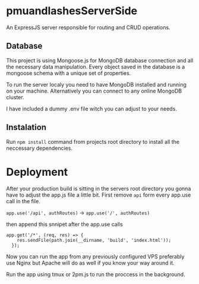 # pmuandlashesServerSide
An ExpressJS server responsible for routing and CRUD operations.

## Database 

This project is using Mongoose.js for MongoDB database connection and all the necessary  data manipulation.
Every object saved in the database is a mongoose schema with a unique set of properties.

To run the server localy you need to have MongoDB installed and running on your machine.
Alternatively you can connect to any online MongoDB cluster.

I have included a dummy .env file witch you can adjust to your needs. 

## Instalation
Run ``` npm install ``` command from projects root directory to install all the neccessary dependencies.


# Deployment

After your production build is sitting in the servers root directory you gonna have to adjust the app.js file a little bit.
First remove  ``` api ``` form every app.use call in the file.


``` app.use('/api', authRoutes) ``` ->  ``` app.use('/', authRoutes)  ```

then append this snnipet after the app.use calls
```
app.get('/*', (req, res) => {
    res.sendFile(path.join(__dirname, 'build', 'index.html'));
  });

```

Now you can run the app from any previously configured VPS
preferably use Nginx but Apache will do as well if you know your way around it.

Run the app using tmux or 2pm.js to run the proccess in the background.
